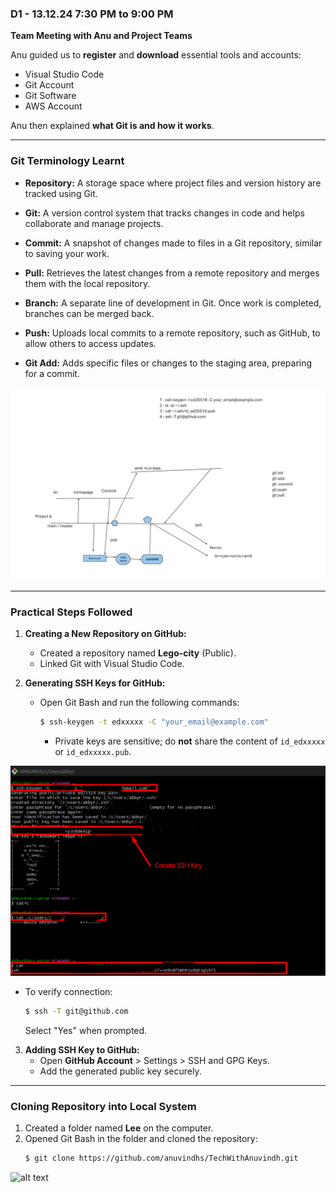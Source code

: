 ### **D1 - 13.12.24 7:30 PM to 9:00 PM**
**Team Meeting with Anu and Project Teams**

Anu guided us to **register** and **download** essential tools and accounts:
- Visual Studio Code
- Git Account
- Git Software
- AWS Account

Anu then explained **what Git is and how it works**.

---

### **Git Terminology Learnt**

- **Repository:**
  A storage space where project files and version history are tracked using Git.

- **Git:**
  A version control system that tracks changes in code and helps collaborate and manage projects.

- **Commit:**
  A snapshot of changes made to files in a Git repository, similar to saving your work.

- **Pull:**
  Retrieves the latest changes from a remote repository and merges them with the local repository.

- **Branch:**
  A separate line of development in Git. Once work is completed, branches can be merged back.

- **Push:**
  Uploads local commits to a remote repository, such as GitHub, to allow others to access updates.

- **Git Add:**
  Adds specific files or changes to the staging area, preparing for a commit.

![alt text](<Assets/Git repository explaination.png>)

---

### **Practical Steps Followed**

1. **Creating a New Repository on GitHub:**
   - Created a repository named **Lego-city** (Public).
   - Linked Git with Visual Studio Code.

2. **Generating SSH Keys for GitHub:**
   - Open Git Bash and run the following commands:
     ```bash
     $ ssh-keygen -t edxxxxx -C "your_email@example.com"
     ```
     - Private keys are sensitive; do **not** share the content of `id_edxxxxx` or `id_edxxxxx.pub`.

  ![alt text](<Assets/Create SSH key.png>)

   - To verify connection:
     ```bash
     $ ssh -T git@github.com
     ```
     Select "Yes" when prompted.

3. **Adding SSH Key to GitHub:**
   - Open **GitHub Account** > Settings > SSH and GPG Keys.
   - Add the generated public key securely.

---

### **Cloning Repository into Local System**

1. Created a folder named **Lee** on the computer.
2. Opened Git Bash in the folder and cloned the repository:
   ```bash
   $ git clone https://github.com/anuvindhs/TechWithAnuvindh.git

![alt text](<Assets/Cloning into 'TechWithAnuvindh'.png>)